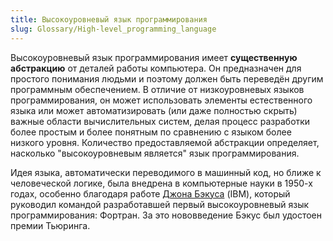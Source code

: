 ```yaml
---
title: Высокоуровневый язык программирования
slug: Glossary/High-level_programming_language
---
```


Высокоуровневый язык программирования имеет **существенную абстракцию** от деталей работы компьютера. Он предназначен для простого понимания людьми и поэтому должен быть переведён другим программным обеспечением. В отличие от низкоуровневых языков программирования, он может использовать элементы естественного языка или может автоматизировать (или даже полностью скрыть) важные области вычислительных систем, делая процесс разработки более простым и более понятным по сравнению с языком более низкого уровня. Количество предоставляемой абстракции определяет, насколько "высокоуровневым является" язык программирования.

Идея языка, автоматически переводимого в машинный код, но ближе к человеческой логике, была внедрена в компьютерные науки в 1950-х годах, особенно благодаря работе [Джона Бэкуса](https://ru.wikipedia.org/wiki/%D0%91%D1%8D%D0%BA%D1%83%D1%81,_%D0%94%D0%B6%D0%BE%D0%BD) (IBM), который руководил командой разработавшей первый высокоуровневый язык программирования: Фортран. За это нововведение Бэкус был удостоен премии Тьюринга.
